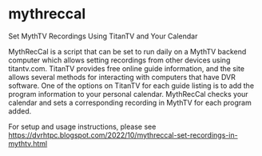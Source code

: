 # mythreccal
Set MythTV Recordings Using TitanTV and Your Calendar

MythRecCal is a script that can be set to run daily on a MythTV backend computer which allows setting recordings from other devices using titantv.com.  TitanTV provides free online guide information, and the site allows several methods for interacting with computers that have DVR software.  One of the options on TitanTV for each guide listing is to add the program information to your personal calendar.  MythRecCal checks your calendar and sets a corresponding recording in MythTV for each program added.

For setup and usage instructions, please see https://dvrhtpc.blogspot.com/2022/10/mythreccal-set-recordings-in-mythtv.html
